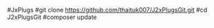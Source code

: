 #JxPlugs
#git clone https://github.com/thaituk007/J2xPlugsGit.git
#cd J2xPlugsGit
#composer update
 
